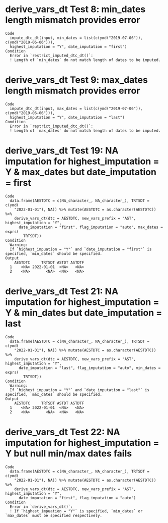 # derive_vars_dt Test 8: min_dates length mismatch provides error

    Code
      impute_dtc_dt(input, min_dates = list(c(ymd("2019-07-06")), c(ymd("2019-06-06"))),
      highest_imputation = "Y", date_imputation = "first")
    Condition
      Error in `restrict_imputed_dtc_dt()`:
      ! Length of `min_dates` do not match length of dates to be imputed.

# derive_vars_dt Test 9: max_dates length mismatch provides error

    Code
      impute_dtc_dt(input, max_dates = list(c(ymd("2019-07-06")), c(ymd("2019-06-06"))),
      highest_imputation = "Y", date_imputation = "last")
    Condition
      Error in `restrict_imputed_dtc_dt()`:
      ! Length of `max_dates` do not match length of dates to be imputed.

# derive_vars_dt Test 19: NA imputation for highest_imputation = Y & max_dates but date_imputation = first

    Code
      data.frame(AESTDTC = c(NA_character_, NA_character_), TRTSDT = c(ymd(
        "2022-01-01"), NA)) %>% mutate(AESTDTC = as.character(AESTDTC)) %>%
        derive_vars_dt(dtc = AESTDTC, new_vars_prefix = "AST", highest_imputation = "Y",
          date_imputation = "first", flag_imputation = "auto", max_dates = exprs(
            TRTSDT))
    Condition
      Warning:
      If `highest_impuation = "Y"` and `date_imputation = "first"` is specified, `min_dates` should be specified.
    Output
        AESTDTC     TRTSDT ASTDT ASTDTF
      1    <NA> 2022-01-01  <NA>   <NA>
      2    <NA>       <NA>  <NA>   <NA>

# derive_vars_dt Test 21: NA imputation for highest_imputation = Y & min_dates but date_imputation = last

    Code
      data.frame(AESTDTC = c(NA_character_, NA_character_), TRTSDT = c(ymd(
        "2022-01-01"), NA)) %>% mutate(AESTDTC = as.character(AESTDTC)) %>%
        derive_vars_dt(dtc = AESTDTC, new_vars_prefix = "AST", highest_imputation = "Y",
          date_imputation = "last", flag_imputation = "auto", min_dates = exprs(
            TRTSDT))
    Condition
      Warning:
      If `highest_impuation = "Y"` and `date_imputation = "last"` is specified, `max_dates` should be specified.
    Output
        AESTDTC     TRTSDT ASTDT ASTDTF
      1    <NA> 2022-01-01  <NA>   <NA>
      2    <NA>       <NA>  <NA>   <NA>

# derive_vars_dt Test 22: NA imputation for highest_imputation = Y but null min/max dates fails

    Code
      data.frame(AESTDTC = c(NA_character_, NA_character_), TRTSDT = c(ymd(
        "2022-01-01"), NA)) %>% mutate(AESTDTC = as.character(AESTDTC)) %>%
        derive_vars_dt(dtc = AESTDTC, new_vars_prefix = "AST", highest_imputation = "Y",
          date_imputation = "first", flag_imputation = "auto")
    Condition
      Error in `derive_vars_dt()`:
      ! If `highest_impuation = "Y"` is specified, `min_dates` or `max_dates` must be specified respectively.


